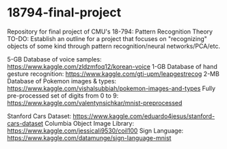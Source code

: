 # 18794-final-project
Repository for final project of CMU's 18-794: Pattern Recognition Theory
TO-DO:
  Establish an outline for a project that focuses on "recognizing" objects of some kind through pattern recognition/neural networks/PCA/etc.
  
5-GB Database of voice samples: https://www.kaggle.com/zldzmfoq12/korean-voice
1-GB Database of hand gesture recognition: https://www.kaggle.com/gti-upm/leapgestrecog
2-MB Database of Pokemon images & types: https://www.kaggle.com/vishalsubbiah/pokemon-images-and-types
Fully pre-processed set of digits from 0 to 9: https://www.kaggle.com/valentynsichkar/mnist-preprocessed

Stanford Cars Dataset: https://www.kaggle.com/eduardo4jesus/stanford-cars-dataset
Columbia Object Image Library: https://www.kaggle.com/jessicali9530/coil100
Sign Language: https://www.kaggle.com/datamunge/sign-language-mnist
